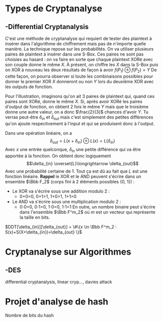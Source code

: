 


# Types de Cryptanalyse

## -Differential Cryptanalysis
C'est une méthode de cryptanalyse qui requiert de tester des plaintext à insérer dans l'algorithme de chiffrement mais pas de n'importe quelle manière.
La technique repose sur les probabilités.
On va utiliser plusieurs paires de plaintext à insérer dans une S-Box.
Ces paires ne sont pas choisies au hasard : on va faire en sorte que chaque plaintext XORé avec son couple donne le même $X$.
À présent, on chiffre les $X$ dans la S-Box puis on XOR à nouveau les deux résultats de façon à avoir $f(P_1)\oplus f(P_2) = Y$
De cette façon, on pourra observer si toute les combinaisons possibles pour donner le premier XOR $X$ donneront ou non $Y$ lors du deuxième XOR avec les outputs de fonction.

Pour l'illustration, imaginons qu'on ait 3 paires de plaintext qui, quand ces paires sont XORé, donne le même $X$. Si, après avoir XORé les paires d'output de fonction, on obtient 2 fois le même $Y$ mais que le troisième donne une autre valeur, on a donc $\frac{2}{3}$ chances d'avoir $Y$. 
Tu verras peut-être $\delta _{in}$ et $\delta _{out}$ mais c'est simplement des petites différences qu'on ajoute respectivement à l'input et qui se produisent donc à l'output.

Dans une opération linéaire, on a
$$\delta _{out} = L(x+\delta_{in}) \oplus L(x) = L(\delta_{in})$$
Avec $x$ une entrée quelconque, $\delta_{in}$ une petite différence qui va être apportée à la fonction.
On obtient donc logiquement
$$\delta_{in} \overset{L}\longrightarrow \delta_{out}$$ Avec une probabilité certaine de 1. Tout ça est dû au fait que $L$ est une fonction linéaire.
**Rappel** le XOR et le AND peuvent s'écrire dans un ensemble $\Bbb F_2$ (corps fini à 2 éléments possibles {0, 1}) :
- Le XOR va s'écrire sous une addition modulo 2 :
	- 0+0=0, 0+1=1, 1+0=1, 1+1=0
- Le AND va s'écrire sous une multiplication modulo 2 :
	- 0⋅0=0, 0⋅1=0, 1⋅0=0, 1⋅1=1
En outre, un nombre binaire peut s'écrire dans l'ensemble $\Bbb F^m_2$ où $m$ est un vecteur qui représente la taille en bits.


$DDT[\delta_{in}][\delta_{out}] = \#\{x \in \Bbb F^m_2 : S(x)+S(X+\delta_{in})=\delta_{out} \}$



# Cryptanalyse sur Algorithmes

## -DES
differential cryptanalysis, linear cryp..., davies attack








# Projet d'analyse de hash

Nombre de bits du hash
